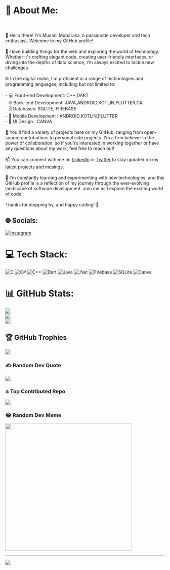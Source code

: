 # 💫 About Me:
<br><br>👋 Hello there! I'm Musani Mubaraka, a passionate developer and tech enthusiast. Welcome to my GitHub profile!<br><br>🚀 I love building things for the web and exploring the world of technology. Whether it's crafting elegant code, creating user-friendly interfaces, or diving into the depths of data science, I'm always excited to tackle new challenges.<br><br>🌐 In the digital realm, I'm proficient in a range of technologies and programming languages, including but not limited to:<br><br>- 💻 Front-end Development: C++,DART<br>- 🌐 Back-end Development: JAVA,ANDROID,KOTLIN,FLUTTER,C#<br>- 🗄️ Databases: SQLITE, FIREBASE<br>- 📱 Mobile Development : ANDROID,KOTLIN,FLUTTER<br>- 🎨 UI Design : CANVA<br><br>🔭 You'll find a variety of projects here on my GitHub, ranging from open-source contributions to personal side projects. I'm a firm believer in the power of collaboration, so if you're interested in working together or have any questions about my work, feel free to reach out!<br><br>📫 You can connect with me on [LinkedIn](https://www.linkedin.com/in/yourname) or [Twitter](https://twitter.com/yourhandle) to stay updated on my latest projects and musings.<br><br>🌱 I'm constantly learning and experimenting with new technologies, and this GitHub profile is a reflection of my journey through the ever-evolving landscape of software development. Join me as I explore the exciting world of code!<br><br>Thanks for stopping by, and happy coding! 🚀<br>


## 🌐 Socials:
[![Instagram](https://img.shields.io/badge/Instagram-%23E4405F.svg?logo=Instagram&logoColor=white)](https://instagram.com/gujaratinews.co) 

# 💻 Tech Stack:
![C](https://img.shields.io/badge/c-%2300599C.svg?style=for-the-badge&logo=c&logoColor=white) ![C#](https://img.shields.io/badge/c%23-%23239120.svg?style=for-the-badge&logo=c-sharp&logoColor=white) ![C++](https://img.shields.io/badge/c++-%2300599C.svg?style=for-the-badge&logo=c%2B%2B&logoColor=white) ![Dart](https://img.shields.io/badge/dart-%230175C2.svg?style=for-the-badge&logo=dart&logoColor=white) ![Java](https://img.shields.io/badge/java-%23ED8B00.svg?style=for-the-badge&logo=openjdk&logoColor=white) ![.Net](https://img.shields.io/badge/.NET-5C2D91?style=for-the-badge&logo=.net&logoColor=white) ![Firebase](https://img.shields.io/badge/Firebase-039BE5?style=for-the-badge&logo=Firebase&logoColor=white) ![SQLite](https://img.shields.io/badge/sqlite-%2307405e.svg?style=for-the-badge&logo=sqlite&logoColor=white) ![Canva](https://img.shields.io/badge/Canva-%2300C4CC.svg?style=for-the-badge&logo=Canva&logoColor=white)
# 📊 GitHub Stats:
![](https://github-readme-stats.vercel.app/api?username=mubaraka-musani&theme=radical&hide_border=false&include_all_commits=true&count_private=true)<br/>
![](https://github-readme-streak-stats.herokuapp.com/?user=mubaraka-musani&theme=radical&hide_border=false)<br/>
![](https://github-readme-stats.vercel.app/api/top-langs/?username=mubaraka-musani&theme=radical&hide_border=false&include_all_commits=true&count_private=true&layout=compact)

## 🏆 GitHub Trophies
![](https://github-profile-trophy.vercel.app/?username=mubaraka-musani&theme=radical&no-frame=false&no-bg=true&margin-w=4)

### ✍️ Random Dev Quote
![](https://quotes-github-readme.vercel.app/api?type=horizontal&theme=radical)

### 🔝 Top Contributed Repo
![](https://github-contributor-stats.vercel.app/api?username=mubaraka-musani&limit=5&theme=radical&combine_all_yearly_contributions=true)

### 😂 Random Dev Meme
<img src='https://randommeme-five.vercel.app/' style="height: 400px;"/>

---
[![](https://visitcount.itsvg.in/api?id=mubaraka-musani&icon=0&color=10)](https://visitcount.itsvg.in)

<!-- Proudly created with GPRM ( https://gprm.itsvg.in ) -->
